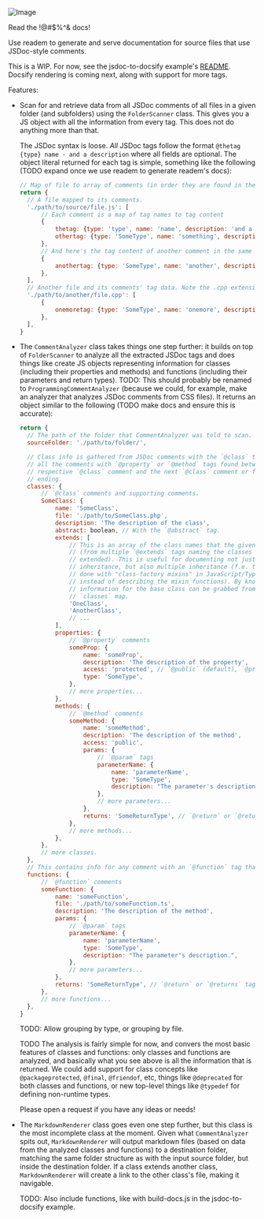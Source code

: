 ![Image](https://github.com/user-attachments/assets/62980e7b-db34-45a4-9f1c-8a085c79da5d)

Read the !@#\$%^& docs!

Use readem to generate and serve documentation for source files that use
JSDoc-style comments.

This is a WIP. For now, see the jsdoc-to-docsify example's
[README](./examples/jsdoc-to-docsify/README.md). Docsify rendering is coming
next, along with support for more tags.

Features:

- Scan for and retrieve data from all JSDoc comments of all files in a given
  folder (and subfolders) using the `FolderScanner` class. This gives you a JS
  object with all the information from every tag. This does not do anything
  more than that.

  The JSDoc syntax is loose. _All_ JSDoc tags follow the format `@thetag {type} name - and a description` where all fields are optional. The object literal returned for each tag is simple, something like the following (TODO expand once we use readem to generate readem's docs):

  ```js
  // Map of file to array of comments (in order they are found in their file)
  return {
  	// A file mapped to its comments.
  	'./path/to/source/file.js': [
  		// Each comment is a map of tag names to tag content
  		{
  			thetag: {type: 'type', name: 'name', description: 'and a description'},
  			othertag: {type: 'SomeType', name: 'something', description: 'and a another description'},
  		},
  		// And here's the tag content of another comment in the same file.
  		{
  			anothertag: {type: 'SomeType', name: 'another', description: 'and a another description'},
  		},
  	],
  	// Another file and its comments' tag data. Note the .cpp extension. FolderScanner looks for comments (/** */), regardless of source format.
  	'./path/to/another/file.cpp': [
  		{
  			onemoretag: {type: 'SomeType', name: 'onemore', description: 'and yet another description'},
  		},
  	],
  }
  ```

- The `CommentAnalyzer` class takes things one step further: it builds on top of
  `FolderScanner` to analyze all the extracted JSDoc tags and does things like create JS
  objects representing information for classes (including their properties and
  methods) and functions (including their parameters and return types). TODO: This should probably be renamed to `ProgrammingCommentAnalyzer` (because we could, for example, make an analyzer that analyzes JSDoc comments from CSS files). It returns an object similar to the following (TODO make docs and ensure this is accurate):

  ```js
  return {
  	// The path of the folder that CommentAnalyzer was told to scan.
  	sourceFolder: './path/to/folder/',

  	// Class info is gathered from JSDoc comments with the `@class` tag, and
  	// all the comments with `@property` or `@method` tags found between a
  	// respective `@class` comment and the next `@class` comment or file
  	// ending.
  	classes: {
  		// `@class` comments and supporting comments.
  		SomeClass: {
  			name: 'SomeClass',
  			file: './path/to/SomeClass.php',
  			description: 'The description of the class',
  			abstract: boolean, // With the `@abstract` tag.
  			extends: [
  				// This is an array of the class names that the given class extends
  				// (from multiple `@extends` tags naming the classes that are
  				// extended). This is useful for documenting not just single
  				// inheritance, but also multiple inheritance (f.e. this could be
  				// done with "class-factory mixins" in JavaScript/TypeScript, but
  				// instead of describing the mixin functions). By knowing the name,
  				// information for the base class can be grabbed from the root
  				// `classes` map.
  				'OneClass',
  				'AnotherClass',
  				// ...
  			],
  			properties: {
  				// `@property` comments
  				someProp: {
  					name: 'someProp',
  					description: 'The description of the property',
  					access: 'protected', // `@public` (default), `@protected`, or `@private` tags
  					type: 'SomeType',
  				},
  				// more properties...
  			},
  			methods: {
  				// `@method` comments
  				someMethod: {
  					name: 'someMethod',
  					description: 'The description of the method',
  					access: 'public',
  					params: {
  						// `@param` tags
  						parameterName: {
  							name: 'parameterName',
  							type: 'SomeType',
  							description: "The parameter's description.",
  						},
  						// more parameters...
  					},
  					returns: 'SomeReturnType', // `@return` or `@returns` tag
  				},
  				// more methods...
  			},
  		},
  		// more classes.
  	},
  	// This contains info for any comment with an `@function` tag that also contains @param or @return or @returns JSDoc tags.
  	functions: {
  		// `@function` comments
  		someFunction: {
  			name: 'someFunction',
  			file: './path/to/someFunction.ts',
  			description: 'The description of the method',
  			params: {
  				// `@param` tags
  				parameterName: {
  					name: 'parameterName',
  					type: 'SomeType',
  					description: "The parameter's description.",
  				},
  				// more parameters...
  			},
  			returns: 'SomeReturnType', // `@return` or `@returns` tag
  		},
  		// more functions...
  	},
  }
  ```

  TODO: Allow grouping by type, or grouping by file.

  TODO The analysis is fairly simple for now, and convers the most basic
  features of classes and functions: only classes and functions are
  analyzed, and basically what you see above is all the information that is
  returned. We could add support for class concepts like
  `@packageprotected`, `@final`, `@friendof`, etc, things like
  `@deprecated` for both classes and functions, or new top-level things
  like `@typedef` for defining non-runtime types.

  Please open a request if you have any ideas or needs!

- The `MarkdownRenderer` class goes even one step further, but this class is
  the most incomplete class at the moment. Given what `CommentAnalyzer` spits
  out, `MarkdownRenderer` will output markdown files (based on data from the
  analyzed classes and functions) to a destination folder, matching the same
  folder structure as with the input source folder, but inside the destination
  folder. If a class extends another class, `MarkdownRenderer` will create a
  link to the other class's file, making it navigable.

  TODO: Also include functions, like with build-docs.js in the
  jsdoc-to-docsify example.

<!--
OLD DOCS:

Readem uses [dox](https://github.com/tj/dox) for parsing comments, so take a
look at that project to get an idea of what types of jsdoc/custom features are
supported. Visit [usejsdoc.org](http://usejsdoc.org/) to learn jsdoc syntax and
tags.

## Usage

install readem globally.

```
npm install readem -g
```

Go into any directory that contains source files (JavaScript files only, but
possibly more types in the future), then simply run readem without arguments to
generate docs in the current working directory and have them served locally.

```
readem
```

visit `http://localhost:1134` in your browser to read the !@#\$%^& docs!

To see available options, use the `-h` flag.

```
readem -h
```
-->
